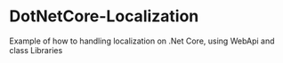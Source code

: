 # DotNetCore-Localization
Example of how to handling localization on .Net Core, using WebApi and class Libraries
